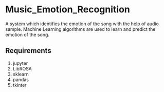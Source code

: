 # Music_Emotion_Recognition

A system which identifies the emotion of the song with the help of audio sample. Machine Learning algorithms are used to learn and predict the emotion of the song.

## Requirements
1.  jupyter
2.  LibROSA
3.  sklearn
4.  pandas
5.  tkinter

